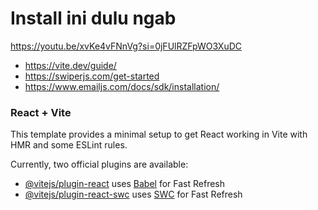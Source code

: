 # Install ini dulu ngab
https://youtu.be/xvKe4vFNnVg?si=0jFUlRZFpWO3XuDC

* https://vite.dev/guide/
* https://swiperjs.com/get-started
* https://www.emailjs.com/docs/sdk/installation/

### React + Vite

This template provides a minimal setup to get React working in Vite with HMR and some ESLint rules.

Currently, two official plugins are available:

- [@vitejs/plugin-react](https://github.com/vitejs/vite-plugin-react/blob/main/packages/plugin-react/README.md) uses [Babel](https://babeljs.io/) for Fast Refresh
- [@vitejs/plugin-react-swc](https://github.com/vitejs/vite-plugin-react-swc) uses [SWC](https://swc.rs/) for Fast Refresh
